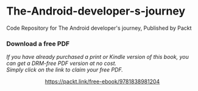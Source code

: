 # The-Android-developer-s-journey
Code Repository for The Android developer's journey, Published by Packt
### Download a free PDF

 <i>If you have already purchased a print or Kindle version of this book, you can get a DRM-free PDF version at no cost.<br>Simply click on the link to claim your free PDF.</i>
<p align="center"> <a href="https://packt.link/free-ebook/9781838981204">https://packt.link/free-ebook/9781838981204 </a> </p>